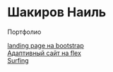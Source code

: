 # Шакиров Наиль
Портфолио
 
[landing page на bootstrap](https://snildarovich.github.io/bootstrap4,%20scss/# "с выплывающей формой контактов")  
[Адаптивный сайт на flex](https://snildarovich.github.io/на%20флексах,%20адаптив/# "сайт на css без использования препроцессоров")  
[Surfing](https://snildarovich.github.io/app/# "бустрап 4 адаптив под мобильную недоделал")  

